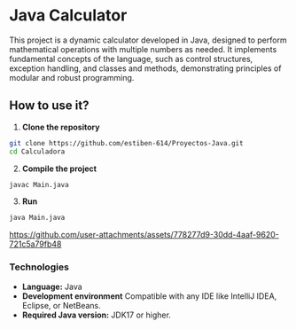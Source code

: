 # Java Calculator

This project is a dynamic calculator developed in Java, designed to perform mathematical operations with multiple numbers as needed. It implements fundamental concepts of the language, such as control structures, exception handling, and classes and methods, demonstrating principles of modular and robust programming.

## How to use it?
 1. **Clone the repository**
 ```bash
 git clone https://github.com/estiben-614/Proyectos-Java.git
cd Calculadora
 ```
 
 2. **Compile the project**
 ```bash
 javac Main.java
 ```
 3. **Run**
 ```bash
 java Main.java
 ```



https://github.com/user-attachments/assets/778277d9-30dd-4aaf-9620-721c5a79fb48


### Technologies

- **Language:** Java
- **Development environment** Compatible with any IDE like IntelliJ IDEA, Eclipse, or NetBeans.
- **Required Java version:** JDK17 or higher.

